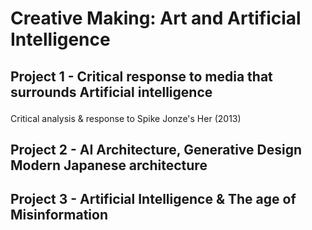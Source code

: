 # Creative Making: Art and Artificial Intelligence

## <p> Project 1 - Critical response to media that surrounds Artificial intelligence
Critical analysis & response to Spike Jonze's Her (2013) 
</p>


## <p> Project 2 - AI Architecture, Generative Design Modern Japanese architecture
  

## <p> Project 3 - Artificial Intelligence & The age of Misinformation </p>

